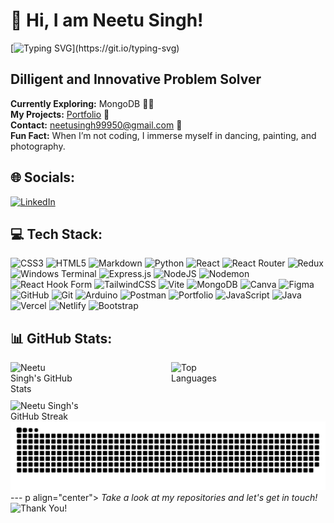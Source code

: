 # 👋 Hi, I am Neetu Singh! 
[![Typing SVG](https://readme-typing-svg.herokuapp.com/?lines=Software+Developer+Engineer;Frontend+Developer;)](https://git.io/typing-svg)
## Dilligent and Innovative Problem Solver
**Currently Exploring:** MongoDB 👨‍💻  
**My Projects:** [Portfolio](https://portfolio-gray-alpha-69.vercel.app/) 📧  
**Contact:** neetusingh99950@gmail.com 🎨  
**Fun Fact:** When I’m not coding, I immerse myself in dancing, painting, and photography.

## 🌐 Socials:
[![LinkedIn](https://img.shields.io/badge/LinkedIn-%230077B5.svg?logo=linkedin&logoColor=white)](https://linkedin.com/in/neet9369)

## 💻 Tech Stack:
![CSS3](https://img.shields.io/badge/css3-%231572B6.svg?style=plastic&logo=css3&logoColor=white) 
![HTML5](https://img.shields.io/badge/html5-%23E34F26.svg?style=plastic&logo=html5&logoColor=white) 
![Markdown](https://img.shields.io/badge/markdown-%23000000.svg?style=plastic&logo=markdown&logoColor=white) 
![Python](https://img.shields.io/badge/python-3670A0?style=plastic&logo=python&logoColor=ffdd54) 
![React](https://img.shields.io/badge/react-%2320232a.svg?style=plastic&logo=react&logoColor=%2361DAFB) 
![React Router](https://img.shields.io/badge/React_Router-CA4245?style=plastic&logo=react-router&logoColor=white) 
![Redux](https://img.shields.io/badge/redux-%23593d88.svg?style=plastic&logo=redux&logoColor=white) 
![Windows Terminal](https://img.shields.io/badge/Windows%20Terminal-%234D4D4D.svg?style=plastic&logo=windows-terminal&logoColor=white) 
![Express.js](https://img.shields.io/badge/express.js-%23404d59.svg?style=plastic&logo=express&logoColor=%2361DAFB) 
![NodeJS](https://img.shields.io/badge/node.js-6DA55F?style=plastic&logo=node.js&logoColor=white) 
![Nodemon](https://img.shields.io/badge/NODEMON-%23323330.svg?style=plastic&logo=nodemon&logoColor=%BBDEAD) 
![React Hook Form](https://img.shields.io/badge/React%20Hook%20Form-%23EC5990.svg?style=plastic&logo=reacthookform&logoColor=white) 
![TailwindCSS](https://img.shields.io/badge/tailwindcss-%2338B2AC.svg?style=plastic&logo=tailwind-css&logoColor=white) 
![Vite](https://img.shields.io/badge/vite-%23646CFF.svg?style=plastic&logo=vite&logoColor=white) 
![MongoDB](https://img.shields.io/badge/MongoDB-%234ea94b.svg?style=plastic&logo=mongodb&logoColor=white) 
![Canva](https://img.shields.io/badge/Canva-%2300C4CC.svg?style=plastic&logo=Canva&logoColor=white) 
![Figma](https://img.shields.io/badge/figma-%23F24E1E.svg?style=plastic&logo=figma&logoColor=white) 
![GitHub](https://img.shields.io/badge/github-%23121011.svg?style=plastic&logo=github&logoColor=white) 
![Git](https://img.shields.io/badge/git-%23F05033.svg?style=plastic&logo=git&logoColor=white) 
![Arduino](https://img.shields.io/badge/-Arduino-00979D?style=plastic&logo=Arduino&logoColor=white) 
![Postman](https://img.shields.io/badge/Postman-FF6C37?style=plastic&logo=postman&logoColor=white) 
![Portfolio](https://img.shields.io/badge/Portfolio-%23000000.svg?style=plastic&logo=firefox&logoColor=#FF7139) 
![JavaScript](https://img.shields.io/badge/javascript-%23323330.svg?style=plastic&logo=javascript&logoColor=%23F7DF1E) 
![Java](https://img.shields.io/badge/java-%23ED8B00.svg?style=plastic&logo=openjdk&logoColor=white) 
![Vercel](https://img.shields.io/badge/vercel-%23000000.svg?style=plastic&logo=vercel&logoColor=white) 
![Netlify](https://img.shields.io/badge/netlify-%23000000.svg?style=plastic&logo=netlify&logoColor=#00C7B7) 
![Bootstrap](https://img.shields.io/badge/bootstrap-%238511FA.svg?style=plastic&logo=bootstrap&logoColor=white)

## 📊 GitHub Stats:
<div style="display: grid; grid-template-columns: repeat(2, 1fr); gap: 10px; margin:auto">
  <img src="https://github-readme-stats.vercel.app/api?username=KmNeetuSingh&theme=dark&hide_border=false&include_all_commits=true&count_private=true" alt="Neetu Singh's GitHub Stats" style="width: 40%;">
  <img src="https://github-readme-stats.vercel.app/api/top-langs/?username=KmNeetuSingh&theme=dark&hide_border=false&include_all_commits=true&count_private=true&layout=compact" alt="Top Languages" style="width: 40%;">
  <img src="https://github-readme-streak-stats.herokuapp.com/?user=KmNeetuSingh&theme=dark&hide_border=false" alt="Neetu Singh's GitHub Streak" style="width: 50%;">
</div>
<img src="https://raw.githubusercontent.com/platane/snk/output/github-contribution-grid-snake-dark.svg" alt="Snake animation" />
---
p align="center">
    <i>Take a look at my repositories and let's get in touch!</i>
    <br>
   <img alt="Thank You!" title="Thank You" src="https://img.shields.io/badge/Thank-You-ff69b4.svg"/>
</p>
